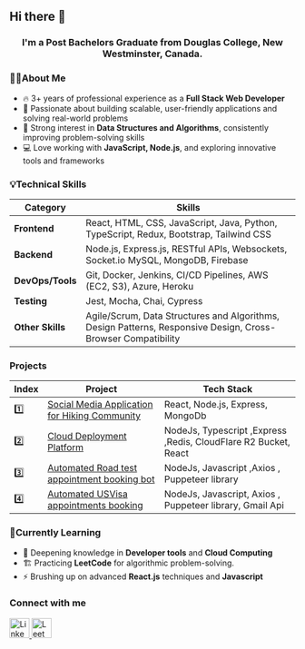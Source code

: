## Hi there 👋 
###      
<h3 align="center">
  I'm a Post Bachelors Graduate from Douglas College, New Westminster, Canada.
</h3>

### 👨‍💻About Me
<ul>
<li>🔥 3+ years of professional experience as a <strong>Full Stack Web Developer</strong></li>
<li>🌟 Passionate about building scalable, user-friendly applications and solving real-world problems</li>
<li>🧠 Strong interest in <strong>Data Structures and Algorithms</strong>, consistently improving problem-solving skills</li>
<li>💻 Love working with <strong>JavaScript, Node.js</strong>, and exploring innovative tools and frameworks</li>
</ul>

### 💡Technical Skills

| Category            | Skills                                                                 |
|---------------------|------------------------------------------------------------------------|
| **Frontend**        | React, HTML, CSS, JavaScript, Java, Python, TypeScript, Redux, Bootstrap, Tailwind CSS |
| **Backend**         | Node.js, Express.js, RESTful APIs, Websockets, Socket.io MySQL, MongoDB, Firebase |
| **DevOps/Tools**    | Git, Docker, Jenkins, CI/CD Pipelines, AWS (EC2, S3), Azure, Heroku    |
| **Testing**         | Jest, Mocha, Chai, Cypress                                             |
| **Other Skills**    | Agile/Scrum, Data Structures and Algorithms, Design Patterns, Responsive Design, Cross-Browser Compatibility |


### Projects

| Index | Project                             | Tech Stack         |
|-------|-------------------------------------|--------------------|
| 1️⃣     | [Social Media Application for Hiking Community](https://github.com/akashbalyan/TrailSocial.git) | React, Node.js, Express, MongoDb    |
| 2️⃣     | [Cloud Deployment Platform](https://github.com/akashbalyan/Vercel.git) | NodeJs, Typescript ,Express ,Redis, CloudFlare R2 Bucket, React |
| 3️⃣     | [Automated Road test appointment booking bot](https://github.com/akashbalyan/RoadTestBookingBot) | NodeJs, Javascript ,Axios , Puppeteer library |
| 4️⃣     | [Automated USVisa appointments booking ](https://github.com/akashbalyan/USVisaAppointment) | NodeJs, Javascript, Axios , Puppeteer library, Gmail Api |

### 🌱Currently Learning
<ul>
  <li>📖 Deepening knowledge in <strong>Developer tools</strong> and <strong>Cloud Computing</strong></li>
  <li>🏗️ Practicing <strong>LeetCode</strong> for algorithmic problem-solving.</li>
  <li>⚡ Brushing up on advanced <strong>React.js</strong> techniques and <strong>Javascript</strong></li>
</ul>

### Connect with me
<a href="https://www.linkedin.com/in/akash-balyan-0129981b0/" target="_blank">
  <img src="https://upload.wikimedia.org/wikipedia/commons/8/81/LinkedIn_icon.svg" alt="LinkedIn" width="35" height="35">
</a>

<a href="https://leetcode.com/u/akashbalyan/" target="_blank">
  <img src="https://upload.wikimedia.org/wikipedia/commons/1/19/LeetCode_logo_black.png" alt="LeetCode" width="35" height="35">
</a>








<!--
**akashbalyan/akashbalyan** is a ✨ _special_ ✨ repository because its `README.md` (this file) appears on your GitHub profile.

Here are some ideas to get you started:

- 🔭 I’m currently working on ...
- 🌱 I’m currently learning ...
- 👯 I’m looking to collaborate on ...
- 🤔 I’m looking for help with ...
- 💬 Ask me about ...
- 📫 How to reach me: ...
- 😄 Pronouns: ...
- ⚡ Fun fact: ...
-->
